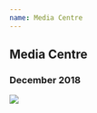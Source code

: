 ```yaml
---
name: Media Centre
---
```


## Media Centre

### December 2018

[![](https://bwec-file.oss-cn-hongkong.aliyuncs.com/cms/fb300ff0-08b3-11e9-b48e-d596b0a9acb5.png)](https://www.emarineonline.com/#/news/228607828053458956)


